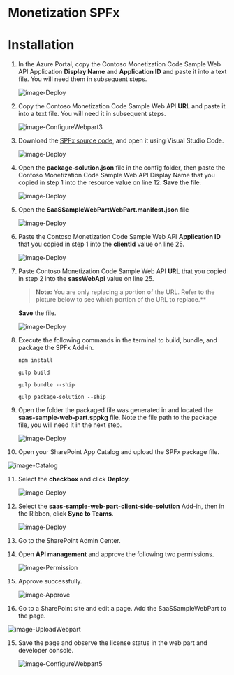 # Monetization SPFx

# Installation

1. In the Azure Portal, copy the Contoso Monetization Code Sample Web API Application **Display Name** and **Application ID** and paste it into a text file. You will need them in subsequent steps.

   ![image-Deploy](Images/13.png)

2. Copy the Contoso Monetization Code Sample Web API **URL**  and paste it into a text file. You will need it in subsequent steps.

   ![image-ConfigureWebpart3](Images/9.png)

3. Download the [SPFx source code](../../MonetizationCodeSample/SPFXAddIn), and open it using Visual Studio Code.

   ![image-Deploy](Images/14.png)

4. Open the **package-solution.json** file in the config folder, then paste the Contoso Monetization Code Sample Web API Display Name that you copied in step 1 into the resource value on line 12. **Save** the file.

   ![image-Deploy](Images/15.png)

5. Open the **SaaSSampleWebPartWebPart.manifest.json** file 

   ![image-Deploy](Images/16.png)

6. Paste the Contoso Monetization Code Sample Web API **Application ID** that you copied in step 1 into the **clientId** value on line 25.

   ![image-Deploy](Images/17.png)

7. Paste Contoso Monetization Code Sample Web API **URL** that you copied in step 2 into the **sassWebApi** value on line 25.

	>**Note:** You are only replacing a portion of the URL.  Refer to the picture below to see which portion of the URL to replace.**
	

 	**Save** the file.

   ![image-Deploy](Images/18.png)

8. Execute the following commands in the terminal to build, bundle, and package the SPFx Add-in.

   ```
   npm install
   
   gulp build
   
   gulp bundle --ship
   
   gulp package-solution --ship
   ```

9. Open the folder the packaged file was generated in and located the **saas-sample-web-part.sppkg** file.  Note the file path to the package file, you will need it in the next step.

   ![image-Deploy](Images/19.png)

10. Open your SharePoint App Catalog and upload the SPFx package file.

   ![image-Catalog](Images/1.png)

11. Select the **checkbox** and click **Deploy**.

    ![image-Deploy](Images/2.png)

12. Select the **saas-sample-web-part-client-side-solution** Add-in, then in the Ribbon, click **Sync to Teams**.

    ![image-Deploy](Images/12.png)

13. Go to the SharePoint Admin Center.

14. Open **API management** and approve the following two permissions.

    ![image-Permission](Images/3.png)

15. Approve successfully.

    ![image-Approve](Images/4.png)

16. Go to a SharePoint site and edit a page. Add the SaaSSampleWebPart to the page.

   ![image-UploadWebpart](Images/5.png)

15. Save the page and observe the license status in the web part and developer console.

    ![image-ConfigureWebpart5](Images/11.png)